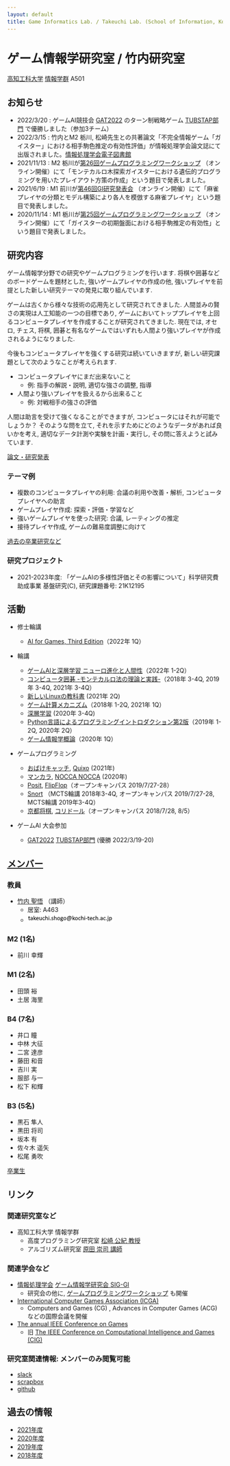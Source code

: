 ```yaml
---
layout: default
title: Game Informatics Lab. / Takeuchi Lab. (School of Information, Kochi University of Technology)
---
```

# ゲーム情報学研究室 / 竹内研究室
[高知工科大学](https://www.kochi-tech.ac.jp/) [情報学群](http://www.info.kochi-tech.ac.jp/) A501

## お知らせ
- 2022/3/20 : ゲームAI競技会 [GAT2022](http://minerva.cs.uec.ac.jp/cgi-bin/gat_uec/wiki.cgi?page=%C2%E8%A3%B7%B2%F3GAT2022) のターン制戦略ゲーム [TUBSTAP部門](http://www.sasebo.ac.jp/~n_sato/competition_2022gat.html) で優勝しました（参加3チーム）
- 2022/3/15 : 竹内とM2 栃川, 松崎先生との共著論文「不完全情報ゲーム「ガイスター」における相手駒色推定の有効性評価」が情報処理学会論文誌にて出版されました。[情報処理学会電子図書館](http://id.nii.ac.jp/1001/00217475/)
- 2021/11/13 : M2 栃川が[第26回ゲームプログラミングワークショップ](http://www.ipsj.or.jp/sig/gi/gpw/2021/) （オンライン開催）にて「モンテカルロ木探索ガイスターにおける遺伝的プログラミングを用いたプレイアウト方策の作成」という題目で発表しました。
- 2021/6/19 : M1 前川が[第46回GI研究発表会](http://www.ipsj.or.jp/kenkyukai/event/gi46.html) （オンライン開催）にて「麻雀プレイヤの分類とモデル構築により各人を模倣する麻雀プレイヤ」という題目で発表しました。
- 2020/11/14 : M1 栃川が[第25回ゲームプログラミングワークショップ](http://www.ipsj.or.jp/sig/gi/gpw/2020/) （オンライン開催）にて「ガイスターの初期盤面における相手駒推定の有効性」という題目で発表しました。

## 研究内容
ゲーム情報学分野での研究やゲームプログラミングを行います. 
将棋や囲碁などのボードゲームを題材とした, 強いゲームプレイヤの作成の他,
強いプレイヤを前提とした新しい研究テーマの発見に取り組んでいます. 

ゲームは古くから様々な技術の応用先として研究されてきました. 
人間並みの賢さの実現は人工知能の一つの目標であり, ゲームにおいてトッププレイヤを上回るコンピュータプレイヤを作成することが研究されてきました. 
現在では, オセロ, チェス, 将棋, 囲碁と有名なゲームではいずれも人間より強いプレイヤが作成されるようになりました. 

今後もコンピュータプレイヤを強くする研究は続いていきますが, 新しい研究課題として次のようなことが考えられます. 

- コンピュータプレイヤにまだ出来ないこと
  - 例: 指手の解説・説明, 適切な強さの調整, 指導
- 人間より強いプレイヤを扱えるから出来ること
  - 例: 対戦相手の強さの評価

人間は助言を受けて強くなることができますが, コンピュータにはそれが可能でしょうか？
そのような問を立て, それを示すためにどのようなデータがあれば良いかを考え, 適切なデータ計測や実験を計画・実行し, その問に答えようと試みています. 

[論文・研究発表](pubs)

### テーマ例
- 複数のコンピュータプレイヤの利用: 合議の利用や改善・解析, コンピュータプレイヤへの助言
- ゲームプレイヤ作成: 探索・評価・学習など
- 強いゲームプレイヤを使った研究: 合議, レーティングの推定
- 接待プレイヤ作成, ゲームの難易度調整に向けて

[過去の卒業研究など](theses)

### 研究プロジェクト
- 2021-2023年度: 「ゲームAIの多様性評価とその影響について」科学研究費助成事業 基盤研究(C), 研究課題番号: 21K12195

## 活動
- 修士輪講
  - [AI for Games, Third Edition](https://www.routledge.com/AI-for-Games-Third-Edition/Millington/p/book/9780367670566)（2022年 1Q）
- 輪講
  - [ゲームAIと深層学習 ニューロ進化と人間性](https://www.ohmsha.co.jp/book/9784274222528/)（2022年 1-2Q）
  - [コンピュータ囲碁 -モンテカルロ法の理論と実践-](https://www.kyoritsu-pub.co.jp/bookdetail/9784320123274)（2018年 3-4Q, 2019年 3-4Q, 2021年 3-4Q）
  - [新しいLinuxの教科書](https://www.sbcr.jp/product/4797380941/) (2021年 2Q)
  - [ゲーム計算メカニズム](http://www.coronasha.co.jp/np/isbn/9784339025408/)（2018年 1-2Q, 2021年 1Q）
  - [深層学習](https://www.kindaikagaku.co.jp/information/kd0487.htm) (2020年 3-4Q)
  - [Python言語によるプログラミングイントロダクション第2版](https://www.kindaikagaku.co.jp/information/kd0518.htm)（2019年 1-2Q, 2020年 2Q）
  - [ゲーム情報学概論](https://www.coronasha.co.jp/np/isbn/9784339028850/)（2020年 1Q）
- ゲームプログラミング
  - [おばけキャッチ](https://mobius-games.co.jp/Zoch/GeistersBlitz.html), [Quixo](https://www.play-departmentstore.com/fs/castjapan/gc007) (2021年)
  - [マンカラ](https://ja.wikipedia.org/wiki/%E3%83%9E%E3%83%B3%E3%82%AB%E3%83%A9), [NOCCA NOCCA](https://www.undanoga.com/) (2020年)
  - [Posit](https://www.nakajim.net/index.php?Posit), [FlipFlop](https://www.nakajim.net/index.php?FlipFlop)（オープンキャンパス 2019/7/27-28）
  - [Snort](https://en.wikipedia.org/wiki/Col_(game)) （MCTS輪講 2018年3-4Q, オープンキャンパス 2019/7/27-28, MCTS輪講 2019年3-4Q）
  - [京都将棋](https://ja.wikipedia.org/wiki/%E4%BA%AC%E9%83%BD%E5%B0%86%E6%A3%8B), [コリドール](https://ja.wikipedia.org/wiki/%E3%82%B3%E3%83%AA%E3%83%89%E3%83%BC%E3%83%AB)（オープンキャンパス 2018/7/28, 8/5）

- ゲームAI 大会参加
  - [GAT2022](http://minerva.cs.uec.ac.jp/cgi-bin/gat_uec/wiki.cgi?page=%C2%E8%A3%B7%B2%F3GAT2022) [TUBSTAP部門](http://www.sasebo.ac.jp/~n_sato/competition_2022gat.html) (優勝 2022/3/19-20)

## [メンバー](members)
### 教員
- [竹内 聖悟](https://sites.google.com/site/takeshogo/) （講師）
  - 居室: A463
  - ![mailaddress](image.png)

### M2 (1名)
- 前川 幸輝

### M1 (2名)
- 田頭 裕
- 土居 海里

### B4 (7名)
- 井口 瞳
- 中林 大征
- 二宮 達彦
- 藤田 和音
- 吉川 実
- 服部 与一
- 松下 和輝

### B3 (5名)
- 黒石 隼人
- 黒田 将司
- 坂本 有
- 佐々木 遥矢
- 松尾 勇吹

[卒業生](members/graduates.md)

## リンク
### 関連研究室など
- 高知工科大学 情報学群
  - 高度プログラミング研究室 [松崎 公紀 教授](http://www.info.kochi-tech.ac.jp/kmatsu/index-j.html)
  - アルゴリズム研究室 [原田 崇司 講師](http://www.scinfo.kochi-tech.ac.jp/tharada/)

### 関連学会など
- [情報処理学会](http://www.ipsj.or.jp/) [ゲーム情報学研究会 SIG-GI](http://www.ipsj.or.jp/sig/gi/)
  - 研究会の他に, [ゲームプログラミングワークショップ](http://www.ipsj.or.jp/sig/gi/gpw/) も開催
- [International Computer Games Association (ICGA) ](https://icga.org/)
  - Computers and Games (CG) , Advances in Computer Games (ACG) などの国際会議を開催
- [The annual IEEE Conference on Games](http://ieee-cog.org/)
  - 旧 [The IEEE Conference on Computational Intelligence and Games (CIG) ](http://www.ieee-cig.org/)

### 研究室関連情報: メンバーのみ閲覧可能
- [slack](https://stakeuchilab.slack.com/messages)
- [scrapbox](https://scrapbox.io/stakeuchilab/)
- [github](https://github.com/stakeuch-lab)

## 過去の情報
- [2021年度](2021)
- [2020年度](2020)
- [2019年度](2019)
- [2018年度](2018)

